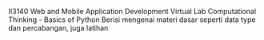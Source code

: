  II3140 Web and Mobile Application Development
Virtual Lab Computational Thinking - Basics of Python
Berisi mengenai materi dasar seperti data type dan percabangan, juga latihan
